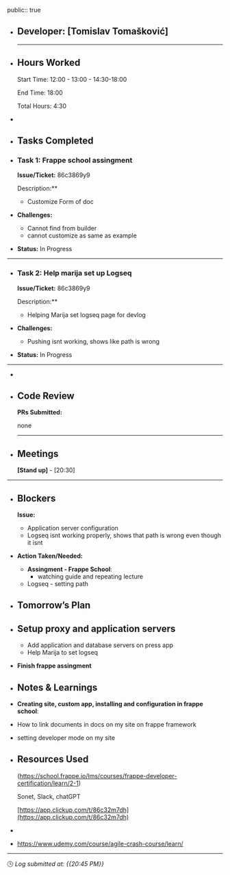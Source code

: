public:: true

- ## Developer: [Tomislav Tomašković]
  
  ---
- ## Hours Worked
  
  Start Time: 12:00 - 13:00 - 14:30-18:00 
  
  End Time: 18:00
  
  Total Hours: 4:30
-
- ## Tasks Completed
- ### Task 1:  Frappe school assingment
  
  **Issue/Ticket:** 86c3869y9
  
  Description:**
	- Customize Form of doc
- **Challenges:**
	- Cannot find from builder
	- cannot customize as same as example
- **Status:**  In Progress
- ---
- ### Task 2:  Help marija set up Logseq
  
  **Issue/Ticket:** 86c3869y9
  
  Description:**
	- Helping Marija set logseq page for devlog
- **Challenges:**
	- Pushing isnt working, shows like path is wrong
- **Status:**  In Progress
- ---
-
- ## Code Review
  
  **PRs Submitted:**
  
  none
  
  ---
- ## Meetings
  
  **[Stand up]** - [20:30]
- ---
- ## Blockers
  
  **Issue:**
	- Application server configuration
	- Logseq isnt working properly, shows that path is wrong even though it isnt
- **Action Taken/Needed:**
	- **Assingment - Frappe School**:
		- watching guide and repeating lecture
	- Logseq - setting path
- ## Tomorrow’s Plan
- **Setup proxy and application servers**
	-
	- Add application and database servers on press app
	- Help Marija to set logseq
- **Finish frappe assingment**
- ## Notes & Learnings
- **Creating site, custom app, installing and configuration in frappe school**:
- How to link documents in docs on my site on frappe framework
- setting developer mode on my site
- ## Resources Used
  
  (https://school.frappe.io/lms/courses/frappe-developer-certification/learn/2-1)
  
  Sonet, Slack, chatGPT
  
  [https://app.clickup.com/t/86c32m7dh](https://app.clickup.com/t/86c32m7dh)
-
- https://www.udemy.com/course/agile-crash-course/learn/
- ---
  
  🕓 *Log submitted at: {{20:45 PM}}*